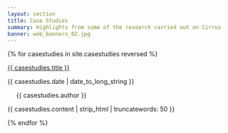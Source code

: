 ```yaml
---
layout: section
title: Case Studies
summary: Highlights from some of the research carried out on Cirrus
banner: web_banners_02.jpg
---
```




{% for casestudies in site.casestudies reversed %}
<div class="post-area">
  <a href="{{ casestudies.url | prepend: site.baseurl }}" class="bold">{{ casestudies.title }}</a>
  <p class="post-date">{{ casestudies.date | date_to_long_string }}

  &nbsp;&nbsp;&nbsp;&nbsp;
  {{ casestudies.author }}

<!--
      &nbsp;&nbsp;&nbsp;&nbsp;
      {% for tag in post.tags %}
        {% capture tag_name %}{{ tag }}{% endcapture %}
        <a href="/about/news/{{ tag_name }}" ><code  style="font-size:15px;"><nobr>{{ tag_name }}</nobr></code>&nbsp;</a>
      {% endfor %}   
-->
      
  </p>

  <p>
    {{ casestudies.content | strip_html | truncatewords: 50 }}
  </p>
</div>
{% endfor %}




